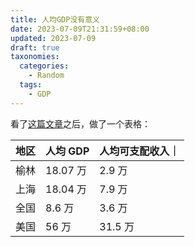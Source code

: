 ```yaml
---
title: 人均GDP没有意义
date: 2023-07-09T21:31:59+08:00
updated: 2023-07-09
draft: true
taxonomies:
  categories:
    - Random
  tags:
    - GDP
---
```


<!-- more -->

看了[这篇文章](https://www.tmtpost.com/6435114.html)之后，做了一个表格：

| 地区 | 人均 GDP | 人均可支配收入｜ |
| ---- | -------- | ---------------- |
| 榆林 | 18.07 万 | 2.9 万           |
| 上海 | 18.04 万 | 7.9 万           |
| 全国 | 8.6 万   | 3.6 万           |
| 美国 | 56 万    | 31.5 万          |
